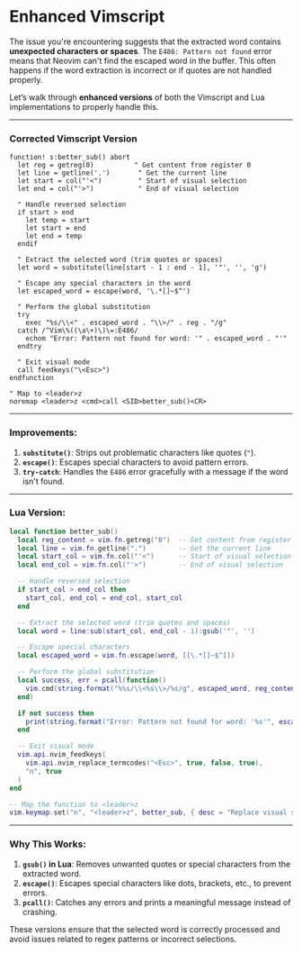 # Enhanced Vimscript

The issue you're encountering suggests that the extracted word contains
**unexpected characters or spaces**. The `E486: Pattern not found` error means
that Neovim can't find the escaped word in the buffer. This often happens if
the word extraction is incorrect or if quotes are not handled properly.

Let’s walk through **enhanced versions** of both the Vimscript and Lua
implementations to properly handle this.

---

### **Corrected Vimscript Version**

```vim
function! s:better_sub() abort
  let reg = getreg(0)          " Get content from register 0
  let line = getline('.')       " Get the current line
  let start = col("'<")         " Start of visual selection
  let end = col("'>")           " End of visual selection

  " Handle reversed selection
  if start > end
    let temp = start
    let start = end
    let end = temp
  endif

  " Extract the selected word (trim quotes or spaces)
  let word = substitute(line[start - 1 : end - 1], '"', '', 'g')

  " Escape any special characters in the word
  let escaped_word = escape(word, '\.*[]~$^')

  " Perform the global substitution
  try
    exec "%s/\\<" . escaped_word . "\\>/" . reg . "/g"
  catch /^Vim\%((\a\+)\)\=:E486/
    echom "Error: Pattern not found for word: '" . escaped_word . "'"
  endtry

  " Exit visual mode
  call feedkeys("\<Esc>")
endfunction

" Map to <leader>z
noremap <leader>z <cmd>call <SID>better_sub()<CR>
```

---

### **Improvements:**

1. **`substitute()`**: Strips out problematic characters like quotes (`"`).
2. **`escape()`**: Escapes special characters to avoid pattern errors.
3. **`try-catch`**: Handles the `E486` error gracefully with a message if the word isn't found.

---

### **Lua Version:**

```lua
local function better_sub()
  local reg_content = vim.fn.getreg("0")  -- Get content from register 0
  local line = vim.fn.getline(".")        -- Get the current line
  local start_col = vim.fn.col("'<")      -- Start of visual selection
  local end_col = vim.fn.col("'>")        -- End of visual selection

  -- Handle reversed selection
  if start_col > end_col then
    start_col, end_col = end_col, start_col
  end

  -- Extract the selected word (trim quotes and spaces)
  local word = line:sub(start_col, end_col - 1):gsub('"', '')

  -- Escape special characters
  local escaped_word = vim.fn.escape(word, [[\.*[]~$^]])

  -- Perform the global substitution
  local success, err = pcall(function()
    vim.cmd(string.format("%%s/\\<%s\\>/%s/g", escaped_word, reg_content))
  end)

  if not success then
    print(string.format("Error: Pattern not found for word: '%s'", escaped_word))
  end

  -- Exit visual mode
  vim.api.nvim_feedkeys(
    vim.api.nvim_replace_termcodes("<Esc>", true, false, true),
    "n", true
  )
end

-- Map the function to <leader>z
vim.keymap.set("n", "<leader>z", better_sub, { desc = "Replace visual selection with register 0" })
```

---

### **Why This Works:**

1. **`gsub()` in Lua**: Removes unwanted quotes or special characters from the extracted word.
2. **`escape()`**: Escapes special characters like dots, brackets, etc., to prevent errors.
3. **`pcall()`**: Catches any errors and prints a meaningful message instead of crashing.

These versions ensure that the selected word is correctly processed and avoid
issues related to regex patterns or incorrect selections.

